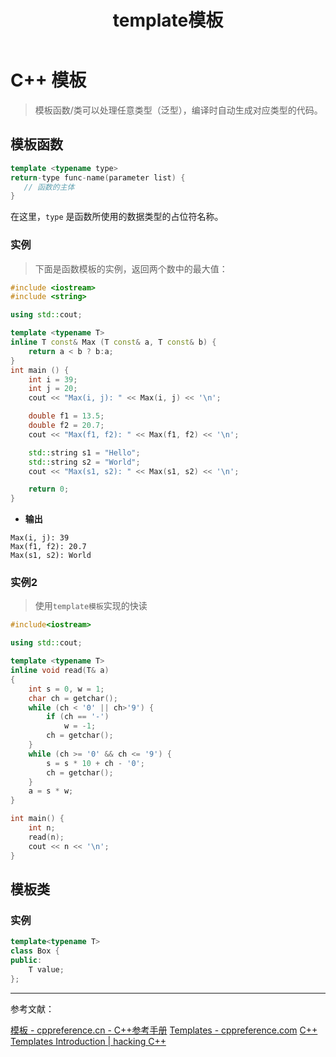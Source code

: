 ﻿---
title: template模板
published: 2023-07-13
updated: 2025-09-04
tags: ["C++", "算法"]
category: 'C++'
draft: false
---
# C++ 模板

> 模板函数/类可以处理任意类型（泛型），编译时自动生成对应类型的代码。

## 模板函数
```cpp
template <typename type>
return-type func-name(parameter list) {
   // 函数的主体
}
```
在这里，`type` 是函数所使用的数据类型的占位符名称。

### 实例
> 下面是函数模板的实例，返回两个数中的最大值：
```cpp
#include <iostream>
#include <string>

using std::cout;

template <typename T>
inline T const& Max (T const& a, T const& b) { 
    return a < b ? b:a; 
} 
int main () {
    int i = 39;
    int j = 20;
    cout << "Max(i, j): " << Max(i, j) << '\n'; 

    double f1 = 13.5; 
    double f2 = 20.7; 
    cout << "Max(f1, f2): " << Max(f1, f2) << '\n'; 

    std::string s1 = "Hello"; 
    std::string s2 = "World"; 
    cout << "Max(s1, s2): " << Max(s1, s2) << '\n'; 

    return 0;
}
```

* **输出**

``` 
Max(i, j): 39
Max(f1, f2): 20.7
Max(s1, s2): World
```

### 实例2
> 使用`template模板`实现的快读
```cpp
#include<iostream>

using std::cout;

template <typename T>
inline void read(T& a)
{
	int s = 0, w = 1;
	char ch = getchar();
	while (ch < '0' || ch>'9') {
		if (ch == '-')
			w = -1;
		ch = getchar();
	}
	while (ch >= '0' && ch <= '9') {
		s = s * 10 + ch - '0';
		ch = getchar();
	}
	a = s * w;
}

int main() {
    int n;
    read(n);
    cout << n << '\n';
}
```

## 模板类

### 实例
```cpp
template<typename T>
class Box {
public:
    T value;
};
```






---

参考文献：

[模板 - cppreference.cn - C++参考手册](https://cppreference.cn/w/cpp/language/templates)
[Templates - cppreference.com](https://en.cppreference.com/w/cpp/language/templates.html)
[C++ Templates Introduction | hacking C++](https://hackingcpp.com/cpp/lang/templates.html)